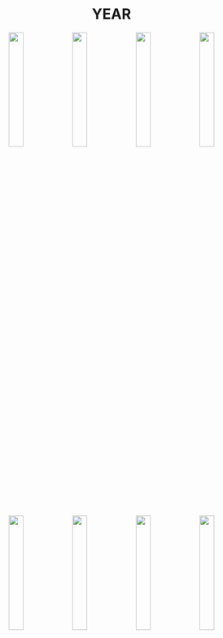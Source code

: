 <p align="center" width="100%">
    <h1 align="center" width="100%"> YEAR </h1>
</p> 
<p align="center" width="100%">
    <img align="center" width="24%" src="images/placeholder.png" title="">
    <img align="center" width="24%" src="images/placeholder.png" title="">
    <img align="center" width="24%" src="images/placeholder.png" title="">
    <img align="center" width="24%" src="images/placeholder.png" title="">
</p> 
<p align="center" width="100%">
    <img align="center" width="24%" src="" title="">
    <img align="center" width="24%" src="" title="">
    <img align="center" width="24%" src="" title="">
    <img align="center" width="24%" src="" title="">
</p>
